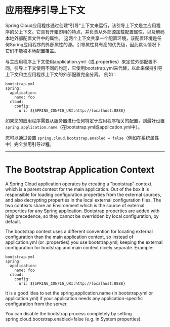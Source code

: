 # 应用程序引导上下文

Spring Cloud应用程序通过创建"引导"上下文来运行，该引导上下文是主应用程序的父上下文。它具有开箱即用的特点，并负责从外部源加载配置属性，以及解码本地外部配置文件中的属性。 这两个上下文共享一个配置环境，该配置环境是任何Spring应用程序的外部属性的源。引导属性具有高的优先级，因此默认情况下它们不能被本地配置覆盖。

与主应用程序上下文使用application.yml（或.properties）来定位外部配置不同，引导上下文使用不同的约定，它使用bootstrap.yml来代替，以此来保持引导上下文和主应用程序上下文的外部配置完全分离。 例如：

```
bootstrap.yml
spring:
  application:
    name: foo
  cloud:
    config:
      uri: ${SPRING_CONFIG_URI:http://localhost:8888}
```

如果您的应用程序需要从服务器进行任何特定于应用程序相关的配置，则最好设置 `spring.application.name`（在bootstrap.yml或application.yml中）。

您可以通过设置 `spring.cloud.bootstrap.enabled = false`（例如在系统属性中）完全禁用引导过程。

---

# The Bootstrap Application Context

A Spring Cloud application operates by creating a "bootstrap" context, which is a parent context for the main application. Out of the box it is responsible for loading configuration properties from the external sources, and also decrypting properties in the local external configuration files. The two contexts share an Environment which is the source of external properties for any Spring application. Bootstrap properties are added with high precedence, so they cannot be overridden by local configuration, by default.

The bootstrap context uses a different convention for locating external configuration than the main application context, so instead of application.yml (or .properties) you use bootstrap.yml, keeping the external configuration for bootstrap and main context nicely separate. Example:

```
bootstrap.yml
spring:
  application:
    name: foo
  cloud:
    config:
      uri: ${SPRING_CONFIG_URI:http://localhost:8888}
```

It is a good idea to set the spring.application.name (in bootstrap.yml or application.yml) if your application needs any application-specific configuration from the server.

You can disable the bootstrap process completely by setting spring.cloud.bootstrap.enabled=false (e.g. in System properties).